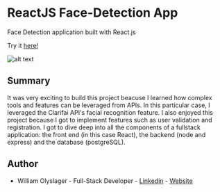# ReactJS Face-Detection App

Face Detection application built with React.js

Try it [here!](https://mighty-temple-84747.herokuapp.com/)

![alt text](screenshot.png?raw=true)

## Summary
It was very exciting to build this project beacuse I learned how complex tools and features can be leveraged from APIs. In this particular case, I leveraged the Clarifai API's facial recognition feature. I also enjoyed this project because I got to implement features such as user validation and registration. I got to dive deep into all the components of a fullstack application: the front end (in this case React), the backend (node and express) and the database (postgreSQL). 

## Author 
* William Olyslager - Full-Stack Developer - [Linkedin](https://www.linkedin.com/in/william-olyslager-082151138/) - [Website](https://wolyslager.github.io/Personal-Portfolio/)


